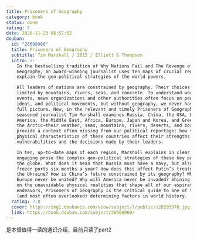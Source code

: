```yaml
---
title: Prisoners of Geography
category: book
status: done
rating: 5
date: 2020-11-23 06:57:52
douban:
  id: "26608960"
  title: Prisoners of Geography
  subtitle: Tim Marshall / 2015 / Elliott & Thompson
  intro: >-
    In the bestselling tradition of Why Nations Fail and The Revenge of
    Geography, an award-winning journalist uses ten maps of crucial regions to
    explain the geo-political strategies of the world powers.

    All leaders of nations are constrained by geography. Their choices are
    limited by mountains, rivers, seas, and concrete. To understand world
    events, news organizations and other authorities often focus on people,
    ideas, and political movements, but without geography, we never have the
    full picture. Now, in the relevant and timely Prisoners of Geography,
    seasoned journalist Tim Marshall examines Russia, China, the USA, Latin
    America, the Middle East, Africa, Europe, Japan and Korea, and Greenland and
    the Arctic—their weather, seas, mountains, rivers, deserts, and borders—to
    provide a context often missing from our political reportage: how the
    physical characteristics of these countries affect their strengths and
    vulnerabilities and the decisions made by their leaders.

    In ten, up-to-date maps of each region, Marshall explains in clear and
    engaging prose the complex geo-political strategies of these key parts of
    the globe. What does it mean that Russia must have a navy, but also has
    frozen ports six months a year? How does this affect Putin’s treatment of
    the Ukraine? How is China’s future constrained by its geography? Why will
    Europe never be united? Why will America never be invaded? Shining a light
    on the unavoidable physical realities that shape all of our aspirations and
    endeavors, Prisoners of Geography is the critical guide to one of the major
    (and most often overlooked) determining factors in world history.
  rating: 7.8
  cover: https://img1.doubanio.com/view/subject/l/public/s28293078.jpg
  link: https://book.douban.com/subject/26608960/
---
```


是本很值得一读的通识介绍，目前只读了part2
